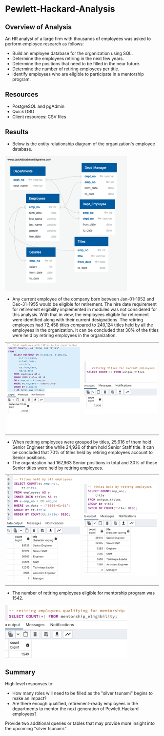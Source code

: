 # Pewlett-Hackard-Analysis

## Overview of Analysis
An HR analyst of a large firm with thousands of employees was asked to perform employee research as follows:
- Build an employee database for the organization using SQL.
- Determine the employees retiring in the next few years.
- Determine the positions that need to be filled in the near future.
- Determine the number of retiring employees per title.
- Identify employees who are eligible to participate in a mentorship program.

## Resources

- PostgreSQL and pgAdmin
- Quick DBD
- Client resources: CSV files

## Results
- Below is the entity relationship diagram of the organization's employee database.
<img src="images/EmployeeDB.png" width="400"/>

- Any current employee of the company born between Jan-01-1952 and Dec-31-1955 would be eligible for retirement. The hire date requirement for retirement eligibility implemented in modules was not considered for this analysis. With that in view, the employees eligible for retirement were identified along with their current designations. The retiring employees had 72,458 titles compared to 240,124 titles held by all the employees in the organization. It can be concluded that 30% of the titles were held by retiring employees in the organization.
<table>
  <tr>
    <td><img src="images/Total_Emp_Titles.png" width="300"/></td>
    <td><img src="images/Retiring_Emp_Titles.png" width="300"/></td>
  </tr>
</table>

- When retiring employees were grouped by titles, 25,916 of them hold Senior Engineer title while 24,926 of them hold Senior Staff title. It can be concluded that 70% of titles held by retiring employees account to Senior positions. 
- The organization had 167,963 Senior positions in total and 30% of these Senior titles were held by retiring employees.
<table>
  <tr>
    <td><img src="images/Emp_title_groups.png" width="300" /></td>
    <td><img src="images/Retiring_title_groups.png" width="300"/></td>
  </tr>
</table>

- The number of retiring employees eligible for mentorship program was 1542.
<img src="images/Mentorship_eligibles.png" width="400"/>

## Summary
High level responses to:
- How many roles will need to be filled as the "silver tsunami" begins to make an impact?
- Are there enough qualified, retirement-ready employees in the departments to mentor the next generation of Pewlett Hackard employees?

Provide two additional queries or tables that may provide more insight into the upcoming "silver tsunami."
